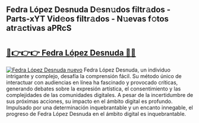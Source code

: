 ## Fedra López Desnuda D𝚎sn𝚞dos filtr𝚊dos - Parts-xYT Vid𝚎os filtr𝚊dos - N𝚞evas f𝚘tos atr𝚊ctivas aPRcS

# <h2><a href="http://mb1cu4.tromn.icu/?c=Fedra+L%c3%b3pez+Desnuda">🔗👉👉👉 Fedra López Desnuda 🔗🔗</a></h2>

[![Fedra López Desnuda nuevo](https://i.imgur.com/pEAQMta.gif)](http://mb1cu4.tromn.icu/?c=Fedra+L%c3%b3pez+Desnuda)
Fedra López Desnuda, un individuo intrigante y complejo, desafía la comprensión fácil. Su método único de interactuar con audiencias en línea ha fascinado y provocado críticas, generando debates sobre la expresión artística, el consentimiento y las complejidades de las comunidades digitales. A pesar de la incertidumbre de sus próximas acciones, su impacto en el ámbito digital es profundo. Impulsado por una determinación inquebrantable y un encanto innegable, el progreso de Fedra López Desnuda en el ámbito digital es inquebrantable.
